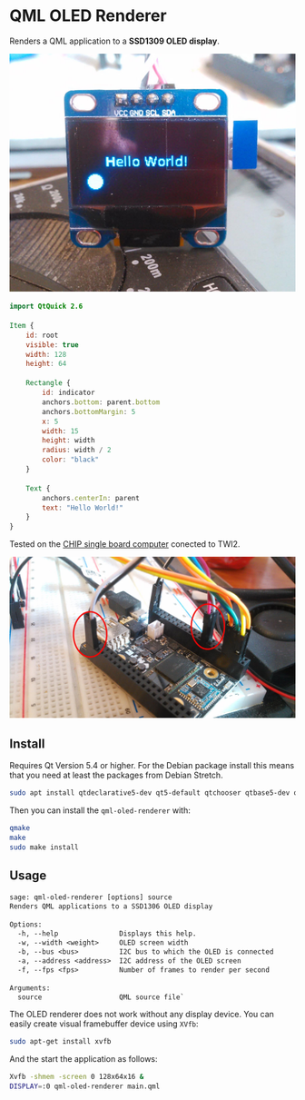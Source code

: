 # QML OLED Renderer

Renders a QML application to a **SSD1309 OLED display**.

![OLED Display](./doc/OLED-qml.jpg)

```qml
import QtQuick 2.6

Item {
    id: root
    visible: true
    width: 128
    height: 64

    Rectangle {
        id: indicator
        anchors.bottom: parent.bottom
        anchors.bottomMargin: 5
        x: 5
        width: 15
        height: width
        radius: width / 2
        color: "black"
    }

    Text {
        anchors.centerIn: parent
        text: "Hello World!"
    }
}
```

Tested on the [CHIP single board computer](https://getchip.com/) conected to TWI2.

![CHIP Setup](./doc/CHIP-SSD1309.jpg)

## Install

Requires Qt Version 5.4 or higher. For the Debian package install this means that you need at least the packages from Debian Stretch.

```bash
sudo apt install qtdeclarative5-dev qt5-default qtchooser qtbase5-dev qml-module-qtquick2
```

Then you can install the `qml-oled-renderer` with:
```bash
qmake
make
sudo make install
```

## Usage

```
sage: qml-oled-renderer [options] source
Renders QML applications to a SSD1306 OLED display

Options:
  -h, --help               Displays this help.
  -w, --width <weight>     OLED screen width
  -b, --bus <bus>          I2C bus to which the OLED is connected
  -a, --address <address>  I2C address of the OLED screen
  -f, --fps <fps>          Number of frames to render per second

Arguments:
  source                   QML source file`
```

The OLED renderer does not work without any display device. You can easily create visual framebuffer device using `XVfb`:

```bash
sudo apt-get install xvfb
```

And the start the application as follows:
```bash
Xvfb -shmem -screen 0 128x64x16 &
DISPLAY=:0 qml-oled-renderer main.qml
```
